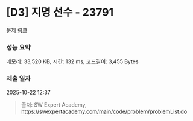 # [D3] 지명 선수 - 23791 

[문제 링크](https://swexpertacademy.com/main/code/problem/problemDetail.do?contestProbId=AZU2weVqkoPHBIRK) 

### 성능 요약

메모리: 33,520 KB, 시간: 132 ms, 코드길이: 3,455 Bytes

### 제출 일자

2025-10-22 12:37



> 출처: SW Expert Academy, https://swexpertacademy.com/main/code/problem/problemList.do